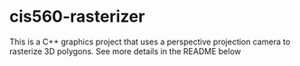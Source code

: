 # cis560-rasterizer
This is a C++ graphics project that uses a perspective projection camera to rasterize 3D polygons. See more details in the README below
